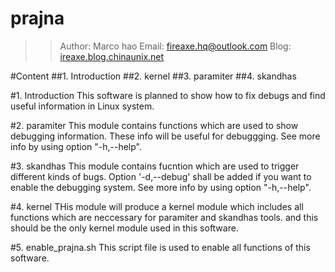 prajna
================================================
>>Author: Marco hao
>>Email:  fireaxe.hq@outlook.com
>>Blog: [ireaxe.blog.chinaunix.net](ireaxe.blog.chinaunix.net)



#Content
##1. Introduction
##2. kernel
##3. paramiter
##4. skandhas


#1. Introduction
This software is planned to show how to fix debugs and find useful information in Linux system.


#2. paramiter
This module contains functions which are used to show debugging information. These info will be useful for debuggging.  See more info by using option "-h,--help".


#3. skandhas
This module contains fucntion which are used to trigger different kinds of bugs. Option '-d,--debug' shall be added if you want to enable the debugging system. See more info by using option "-h,--help".


#4. kernel
THis module will produce a kernel module which includes all functions which are neccessary for paramiter and skandhas tools. and this should be the only kernel module used in this software. 


#5. enable_prajna.sh
This script file is used to enable all functions of this software.

